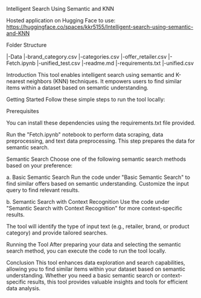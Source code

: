 Intelligent Search Using Semantic and KNN

Hosted application on Hugging Face to use: https://huggingface.co/spaces/kkr5155/Intelligent-search-using-semantic-and-KNN

Folder Structure

|-Data
	|-brand_category.csv
	|-categories.csv
	|-offer_retailer.csv
|-Fetch.ipynb
|-unified_test.csv
|-readme.md
|-requirements.txt
|-unified.csv


Introduction
This tool enables intelligent search using semantic and K-nearest neighbors (KNN) techniques. It empowers users to find similar items within a dataset based on semantic understanding.

Getting Started
Follow these simple steps to run the tool locally:

Prerequisites

You can install these dependencies using the requirements.txt file provided.

Run the "Fetch.ipynb" notebook to perform data scraping, data preprocessing, and text data preprocessing. This step prepares the data for semantic search.

Semantic Search
Choose one of the following semantic search methods based on your preference:

a. Basic Semantic Search
Run the code under "Basic Semantic Search" to find similar offers based on semantic understanding.
Customize the input query to find relevant results.

b. Semantic Search with Context Recognition
Use the code under "Semantic Search with Context Recognition" for more context-specific results.

The tool will identify the type of input text (e.g., retailer, brand, or product category) and provide tailored searches.

Running the Tool
After preparing your data and selecting the semantic search method, you can execute the code to run the tool locally.

Conclusion
This tool enhances data exploration and search capabilities, allowing you to find similar items within your dataset based on semantic understanding. Whether you need a basic semantic search or context-specific results, this tool provides valuable insights and tools for efficient data analysis.